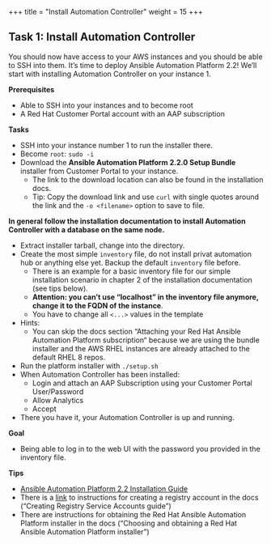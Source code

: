 +++
title = "Install Automation Controller"
weight = 15
+++

## Task 1: Install Automation Controller 

You should now have access to your AWS instances and you should be able to SSH into them. It’s time to deploy Ansible Automation Platform 2.2! We’ll start with installing Automation Controller on your instance 1.

**Prerequisites**
* Able to SSH into your instances and to become root
* A Red Hat Customer Portal account with an AAP subscription

**Tasks**
* SSH into your instance number 1 to run the installer there.
* Become `root`: `sudo -i` 
* Download the **Ansible Automation Platform 2.2.0 Setup Bundle** installer from Customer Portal to your instance. 
    * The link to the download location can also be found in the installation docs. 
    * Tip: Copy the download link and use `curl` with single quotes around the link and the `-o <filename>` option to save to file. 

**In general follow the installation documentation to install Automation Controller with a database on the same node.** 

* Extract installer tarball, change into the directory. 
* Create the most simple `inventory` file, do not install privat automation hub or anything else yet. Backup the default `inventory` file before. 
    * There is an example for a basic inventory file for our simple installation scenario in chapter 2 of the installation documentation (see tips below). 
    * **Attention: you can’t use “localhost” in the inventory file  anymore, change it to the FQDN of the instance**.
    * You have to change all `<...>` values in the template 
* Hints:
    * You can skip the docs section “Attaching your Red Hat Ansible Automation Platform subscription“ because we are using the bundle installer and the AWS RHEL instances are already attached to the default RHEL 8 repos.
* Run the platform installer with `./setup.sh`
* When Automation Controller has been installed: 
    * Login and attach an AAP Subscription using your Customer Portal User/Password
    * Allow Analytics
    * Accept 
* There you have it, your Automation Controller is up and running.

**Goal**
* Being able to log in to the web UI with the password you provided in the inventory file.

**Tips**
* [Ansible Automation Platform 2.2 Installation Guide](https://access.redhat.com/documentation/en-us/red_hat_ansible_automation_platform/2.2/html-single/red_hat_ansible_automation_platform_installation_guide/index)
* There is a [link](https://access.redhat.com/RegistryAuthentication#creating-registry-service-accounts-6) to instructions for creating a registry account in the docs (“Creating Registry Service Accounts guide”)
* There are instructions for obtaining the Red Hat Ansible Automation Platform installer in the docs (“Choosing and obtaining a Red Hat Ansible Automation Platform installer”)